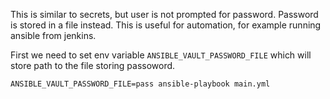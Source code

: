 This is similar to secrets, but user is not prompted for password.
Password is stored in a file instead. This is useful for automation,
for example running ansible from jenkins.

First we need to set env variable `ANSIBLE_VAULT_PASSWORD_FILE` which
will store path to the file storing passoword.

`ANSIBLE_VAULT_PASSWORD_FILE=pass ansible-playbook main.yml`
